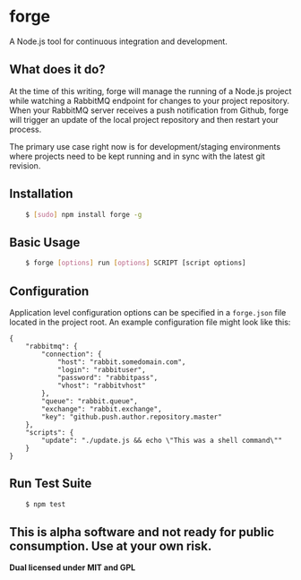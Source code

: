 # forge

A Node.js tool for continuous integration and development.

## What does it do?

At the time of this writing, forge will manage the running of a Node.js project while watching a RabbitMQ endpoint for changes to your project repository. When your RabbitMQ server receives a push notification from Github, forge will trigger an update of the local project repository and then restart your process.

The primary use case right now is for development/staging environments where projects need to be kept running and in sync with the latest git revision.

## Installation

```bash
    $ [sudo] npm install forge -g
```

## Basic Usage

```bash
    $ forge [options] run [options] SCRIPT [script options]
```

## Configuration

Application level configuration options can be specified in a `forge.json` file located in the project root. An example configuration file might look like this:

```
{
    "rabbitmq": {
        "connection": {
            "host": "rabbit.somedomain.com",
            "login": "rabbituser",
            "password": "rabbitpass",
            "vhost": "rabbitvhost"
        },
        "queue": "rabbit.queue",
        "exchange": "rabbit.exchange",
        "key": "github.push.author.repository.master"
    },
    "scripts": {
        "update": "./update.js && echo \"This was a shell command\""
    }
}
```

## Run Test Suite

```bash
    $ npm test
```

## This is alpha software and not ready for public consumption. Use at your own risk.

**Dual licensed under MIT and GPL**